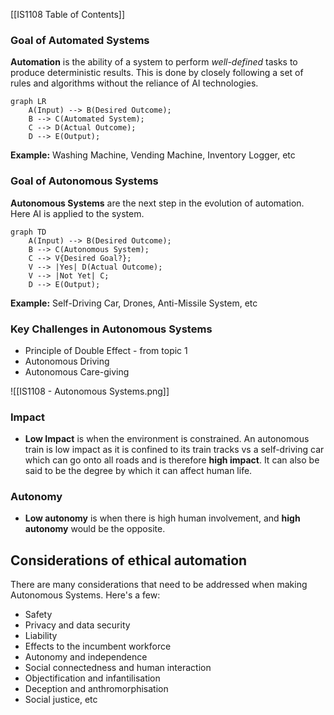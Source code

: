 [[IS1108 Table of Contents]]
### Goal of Automated Systems

**Automation** is the ability of a system to perform *well-defined* tasks to produce deterministic results. This is done by closely following a set of rules and algorithms without the reliance of AI technologies.

```mermaid
graph LR
	A(Input) --> B(Desired Outcome);
	B --> C(Automated System);
	C --> D(Actual Outcome);
	D --> E(Output);
```

**Example:** Washing Machine, Vending Machine, Inventory Logger, etc
### Goal of Autonomous Systems

**Autonomous Systems** are the next step in the evolution of automation. Here AI is applied to the system.

```mermaid
graph TD
	A(Input) --> B(Desired Outcome);
	B --> C(Autonomous System);
	C --> V{Desired Goal?};
	V --> |Yes| D(Actual Outcome);
	V --> |Not Yet| C;
	D --> E(Output);
```

**Example:** Self-Driving Car, Drones, Anti-Missile System, etc


### Key Challenges in Autonomous Systems

- Principle of Double Effect - from topic 1
- Autonomous Driving
- Autonomous Care-giving 

![[IS1108 - Autonomous Systems.png]]

### Impact
- **Low Impact** is when the environment is constrained. An autonomous train is low impact as it is confined to its train tracks vs a self-driving car which can go onto all roads and is therefore **high impact**. It can also be said to be the degree by which it can affect human life.
### Autonomy
- **Low autonomy** is when there is high human involvement, and **high autonomy** would be the opposite.

## Considerations of ethical automation
There are many considerations that need to be addressed when making Autonomous Systems. Here's a few:
- Safety
- Privacy and data security
- Liability
- Effects to the incumbent workforce
- Autonomy and independence
- Social connectedness and human interaction
- Objectification and infantilisation
- Deception and anthromorphisation
- Social justice, etc


